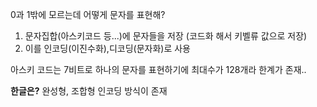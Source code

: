 
0과 1밖에 모르는데 어떻게 문자를 표현해?

1. 문자집합(아스키코드 등...)에 문자들을 저장 (코드화 해서 키벨류 값으로 저장)
2. 이를 인코딩(이진수화),디코딩(문자화)로 사용

아스키 코드는 7비트로 하나의 문자를 표현하기에 최대수가 128개라 한계가 존재..

**한글은?**
완성형, 조합형 인코딩 방식이 존재